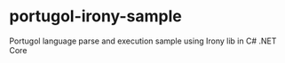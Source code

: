 # portugol-irony-sample
Portugol language parse and execution sample using Irony lib in C# .NET Core
